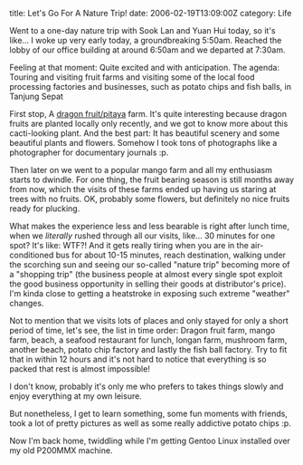 title: Let's Go For A Nature Trip!
date: 2006-02-19T13:09:00Z
category: Life

Went to a one-day nature trip with Sook Lan and Yuan Hui today, so it's like… I woke up very early today, a groundbreaking 5:50am. Reached the lobby of our office building at around 6:50am and we departed at 7:30am.

Feeling at that moment: Quite excited and with anticipation.
The agenda: Touring and visiting fruit farms and visiting some of the local food processing factories and businesses, such as potato chips and fish balls, in Tanjung Sepat

First stop, A [dragon fruit/pitaya](http://en.wikipedia.org/wiki/Dragon_fruit) farm. It's quite interesting because dragon fruits are planted locally only recently, and we got to know more about this cacti-looking plant. And the best part: It has beautiful scenery and some beautiful plants and flowers. Somehow I took tons of photographs like a photographer for documentary journals :p.

Then later on we went to a popular mango farm and all my enthusiasm starts to dwindle. For one thing, the fruit bearing season is still months away from now, which the visits of these farms ended up having us staring at trees with no fruits. OK, probably some flowers, but definitely no nice fruits ready for plucking.

What makes the experience less and less bearable is right after lunch time, when we <i>literally</i> rushed through all our visits, like… 30 minutes for one spot? It's like: WTF?! And it gets really tiring when you are in the air-conditioned bus for about 10-15 minutes, reach destination, walking under the scorching sun and seeing our so-called "nature trip" becoming more of a "shopping trip" (the business people at almost every single spot exploit the good business opportunity in selling their goods at distributor's price). I'm kinda close to getting a heatstroke in exposing such extreme "weather" changes.

Not to mention that we visits lots of places and only stayed for only a short period of time, let's see, the list in time order: Dragon fruit farm, mango farm, beach, a seafood restaurant for lunch, longan farm, mushroom farm, another beach, potato chip factory and lastly the fish ball factory. Try to fit that in within 12 hours and it's not hard to notice that everything is so packed that rest is almost impossible!

I don't know, probably it's only me who prefers to takes things slowly and enjoy everything at my own leisure.

But nonetheless, I get to learn something, some fun moments with friends, took a lot of pretty pictures as well as some really addictive potato chips :p.

Now I'm back home, twiddling while I'm getting Gentoo Linux installed over my old P200MMX machine.
